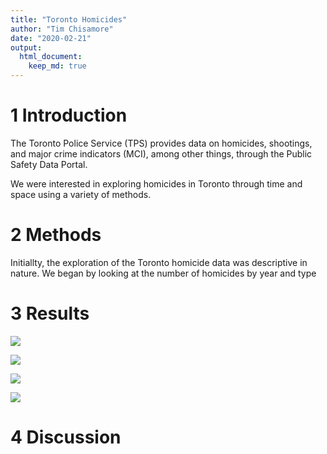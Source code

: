 ```yaml
---
title: "Toronto Homicides"
author: "Tim Chisamore"
date: "2020-02-21"
output:
  html_document:
    keep_md: true
---
```


# 1 Introduction

The Toronto Police Service (TPS) provides data on homicides, shootings, and major crime indicators (MCI), among other things, through the Public Safety Data Portal.

We were interested in exploring homicides in Toronto through time and space using a variety of methods. 

# 2 Methods

Initiallty, the exploration of the Toronto homicide data was descriptive in nature. We began by looking at the number of homicides by year and type

# 3 Results









![](/Users/timothychisamore/Documents/Projects/R/toronto_homicides/output/documents/toronto_homicides_files/figure-html/homicides_by_year_and_type-1.png)<!-- -->

![](/Users/timothychisamore/Documents/Projects/R/toronto_homicides/output/documents/toronto_homicides_files/figure-html/homicides_by_day_and_type-1.png)<!-- -->

![](/Users/timothychisamore/Documents/Projects/R/toronto_homicides/output/documents/toronto_homicides_files/figure-html/homicides_by_day_and_year-1.png)<!-- -->

![](/Users/timothychisamore/Documents/Projects/R/toronto_homicides/output/documents/toronto_homicides_files/figure-html/homicide_surveillance_by_yearmonth-1.png)<!-- -->

# 4 Discussion
